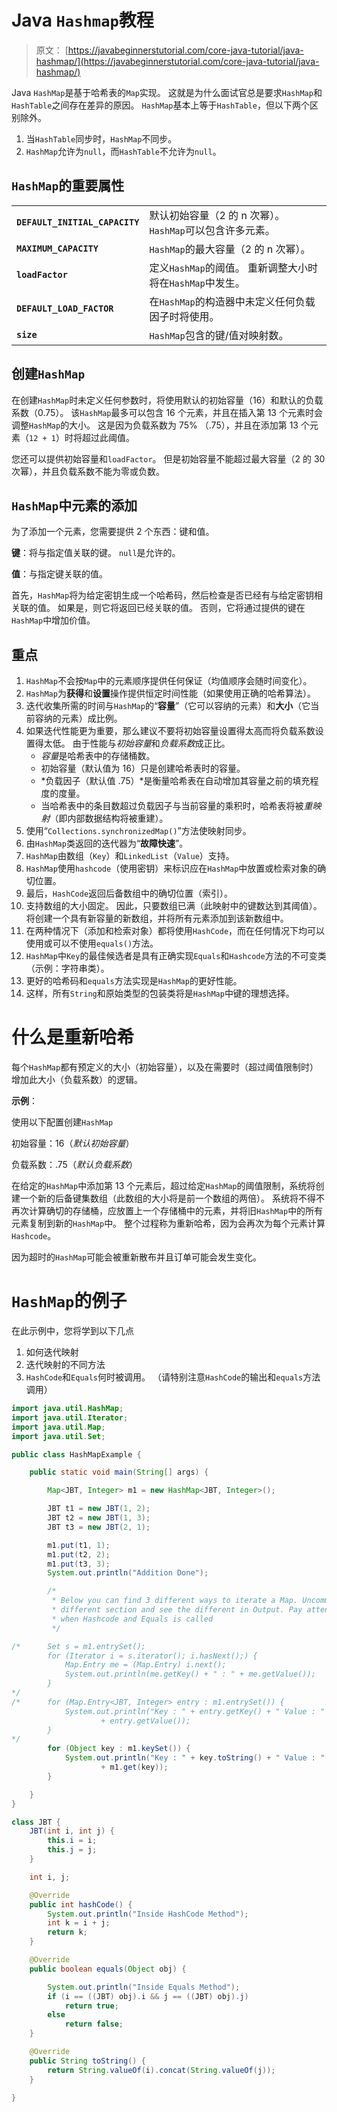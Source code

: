 # Java `Hashmap`教程

> 原文： [https://javabeginnerstutorial.com/core-java-tutorial/java-hashmap/](https://javabeginnerstutorial.com/core-java-tutorial/java-hashmap/)

Java `HashMap`是基于哈希表的`Map`实现。 这就是为什么面试官总是要求`HashMap`和`HashTable`之间存在差异的原因。 `HashMap`基本上等于`HashTable`，但以下两个区别除外。

1.  当`HashTable`同步时，`HashMap`不同步。
2.  `HashMap`允许为`null`，而`HashTable`不允许为`null`。

## `HashMap`的重要属性

| | |
| --- | --- |
| **`DEFAULT_INITIAL_CAPACITY`** | 默认初始容量（2 的 n 次幂）。 `HashMap`可以包含许多元素。 |
| **`MAXIMUM_CAPACITY`** | `HashMap`的最大容量（2 的 n 次幂）。 |
| **`loadFactor`** | 定义`HashMap`的阈值。 重新调整大小时将在`HashMap`中发生。 |
| **`DEFAULT_LOAD_FACTOR`** | 在`HashMap`的构造器中未定义任何负载因子时将使用。 |
| **`size`**  | `HashMap`包含的键/值对映射数。 |

## 创建`HashMap`

在创建`HashMap`时未定义任何参数时，将使用默认的初始容量（16）和默认的负载系数（0.75）。 该`HashMap`最多可以包含 16 个元素，并且在插入第 13 个元素时会调整`HashMap`的大小。 这是因为负载系数为 75% （.75），并且在添加第 13 个元素（`12 + 1`）时将超过此阈值。

您还可以提供初始容量和`loadFactor`。 但是初始容量不能超过最大容量（2 的 30 次幂），并且负载系数不能为零或负数。

## `HashMap`中元素的添加

为了添加一个元素，您需要提供 2 个东西：键和值。

**键**：将与指定值关联的键。 `null`是允许的。

**值**：与指定键关联的值。

首先，`HashMap`将为给定密钥生成一个哈希码，然后检查是否已经有与给定密钥相关联的值。 如果是，则它将返回已经关联的值。 否则，它将通过提供的键在`HashMap`中增加价值。

## 重点

1.  `HashMap`不会按`Map`中的元素顺序提供任何保证（均值顺序会随时间变化）。
2.  `HashMap`为**获得**和**设置**操作提供恒定时间性能（如果使用正确的哈希算法）。
3.  迭代收集所需的时间与`HashMap`的“**容量**”（它可以容纳的元素）和**大小**（它当前容纳的元素）成比例。
4.  如果迭代性能更为重要，那么建议不要将初始容量设置得太高而将负载系数设置得太低。 由于性能与*初始容量*和*负载系数*成正比。
    *   *容量*是哈希表中的存储桶数。
    *   初始容量（默认值为 16）只是创​​建哈希表时的容量。
    *   *负载因子（默认值 .75）*是衡量哈希表在自动增加其容量之前的填充程度的度量。
    *   当哈希表中的条目数超过负载因子与当前容量的乘积时，哈希表将被*重映射*（即内部数据结构将被重建）。
5.  使用“`Collections.synchronizedMap()`”方法使映射同步。
6.  由`HashMap`类返回的迭代器为“**故障快速**”。
7.  `HashMap`由数组（`Key`）和`LinkedList`（`Value`）支持。
8.  `HashMap`使用`hashcode`（使用密钥）来标识应在`HashMap`中放置或检索对象的确切位置。
9.  最后，`HashCode`返回后备数组中的确切位置（索引）。
10.  支持数组的大小固定。 因此，只要数组已满（此映射中的键数达到其阈值）。 将创建一个具有新容量的新数组，并将所有元素添加到该新数组中。
11.  在两种情况下（添加和检索对象）都将使用`HashCode`，而在任何情况下均可以使用或可以不使用`equals()`方法。
12.  `HashMap`中`Key`的最佳候选者是具有正确实现`Equals`和`Hashcode`方法的不可变类（示例：字符串类）。
13.  更好的哈希码和`equals`方法实现是`HashMap`的更好性能。
14.  这样，所有`String`和原始类型的包装类将是`HashMap`中键的理想选择。

# 什么是重新哈希

每个`HashMap`都有预定义的大小（初始容量），以及在需要时（超过阈值限制时）增加此大小（负载系数）的逻辑。

**示例**：

使用以下配置创建`HashMap`

初始容量：16（*默认初始容量*）

负载系数：.75（*默认负载系数*）

在给定的`HashMap`中添加第 13 个元素后，超过给定`HashMap`的阈值限制，系统将创建一个新的后备键集数组（此数组的大小将是前一个数组的两倍）。 系统将不得不再次计算确切的存储桶，应放置上一个存储桶中的元素，并将旧`HashMap`中的所有元素复制到新的`HashMap`中。 整个过程称为重新哈希，因为会再次为每个元素计算`Hashcode`。

因为超时的`HashMap`可能会被重新散布并且订单可能会发生变化。

# `HashMap`的例子

在此示例中，您将学到以下几点

1.  如何迭代映射
2.  迭代映射的不同方法
3.  `HashCode`和`Equals`何时被调用。 （请特别注意`HashCode`的输出和`equals`方法调用）

```java
import java.util.HashMap;
import java.util.Iterator;
import java.util.Map;
import java.util.Set;

public class HashMapExample {

	public static void main(String[] args) {

		Map<JBT, Integer> m1 = new HashMap<JBT, Integer>();

		JBT t1 = new JBT(1, 2);
		JBT t2 = new JBT(1, 3);
		JBT t3 = new JBT(2, 1);

		m1.put(t1, 1);
		m1.put(t2, 2);
		m1.put(t3, 3);
		System.out.println("Addition Done");

		/*
		 * Below you can find 3 different ways to iterate a Map. Uncomment
		 * different section and see the different in Output. Pay attention to
		 * when Hashcode and Equals is called
		 */

/*		Set s = m1.entrySet();
		for (Iterator i = s.iterator(); i.hasNext();) {
			Map.Entry me = (Map.Entry) i.next();
			System.out.println(me.getKey() + " : " + me.getValue());
		}
*/
/*		for (Map.Entry<JBT, Integer> entry : m1.entrySet()) {
			System.out.println("Key : " + entry.getKey() + " Value : "
					+ entry.getValue());
		}
*/
		for (Object key : m1.keySet()) {
			System.out.println("Key : " + key.toString() + " Value : "
					+ m1.get(key));
		}

	}
}

class JBT {
	JBT(int i, int j) {
		this.i = i;
		this.j = j;
	}

	int i, j;

	@Override
	public int hashCode() {
		System.out.println("Inside HashCode Method");
		int k = i + j;
		return k;
	}

	@Override
	public boolean equals(Object obj) {

		System.out.println("Inside Equals Method");
		if (i == ((JBT) obj).i && j == ((JBT) obj).j)
			return true;
		else
			return false;
	}

	@Override
	public String toString() {
		return String.valueOf(i).concat(String.valueOf(j));
	}

} 
```

